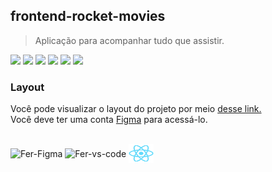 ## frontend-rocket-movies
> Aplicação para acompanhar tudo que assistir.

<div style="display: inline_block">
  <img src="https://user-images.githubusercontent.com/77073426/206857872-56b73dc8-bf02-4777-8566-99b7cdf9cc2e.png" width="300px"> 
  <img src="https://user-images.githubusercontent.com/77073426/206857916-9acdbf84-fe5d-4854-8fe1-ec2ff27dff3e.png" width="300px">
    <img src="https://user-images.githubusercontent.com/77073426/206858565-9f8f855b-90f3-43d9-8e9f-9fdc076e82fc.png" width="300px">

  <img src="https://user-images.githubusercontent.com/77073426/206858706-e9fdd99a-b3e8-474a-9ef1-7128b166b379.png" width="300px">  
  <img src="https://user-images.githubusercontent.com/77073426/206858363-571e0802-2211-4060-b167-f9620d989cb5.png" width="300px"> 
  <img src="https://user-images.githubusercontent.com/77073426/206858507-f8a2cf44-bcce-4aed-9042-41f2d4c8eb8d.png" width="300px">
</div>

### Layout
Você pode visualizar o layout do projeto por meio <a href="https://www.figma.com/file/VNlkfbWie37igVWajSA3oe/RocketMovies-(Copy)?node-id=0%3A1&t=DZBCabx9lz4h3dKW-0">desse link.</a><br/>
Você deve ter uma conta <a href="https://www.figma.com/">Figma</a> para acessá-lo.

<div style="display: inline_block"><br>
  <img align="center" alt="Fer-Figma" height="30" width="40" src="https://cdn.jsdelivr.net/gh/devicons/devicon/icons/figma/figma-original.svg">
  <img align="center" alt="Fer-vs-code" height="30" width="40" src="https://cdn.jsdelivr.net/gh/devicons/devicon/icons/vscode/vscode-original.svg">
  <img align="center" alt="Fer-React" height="30" width="40" src="https://raw.githubusercontent.com/devicons/devicon/master/icons/react/react-original.svg">  
</div>
